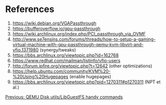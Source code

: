 # References

1. https://wiki.debian.org/VGAPassthrough
2. https://bufferoverflow.io/gpu-passthrough
3. https://wiki.archlinux.org/index.php/PCI_passthrough_via_OVMF
4. http://www.se7ensins.com/forums/threads/how-to-setup-a-gaming-virtual-machine-with-gpu-passthrough-qemu-kvm-libvirt-and-vfio.1371980 (synergy/tweaks)
5. https://bbs.archlinux.org/viewtopic.php?id=162768
6. https://www.redhat.com/mailman/listinfo/vfio-users
7. http://forum.ipfire.org/viewtopic.php?t=12642 (other optimizations)
8. https://help.ubuntu.com/community/KVM%20-%20Using%20Hugepages (enable hugepages)
9. https://bbs.archlinux.org/viewtopic.php?pid=1270311#p1270311 (NPT et al.)

[Previous: QEMU Disk utils/LibGuestFS handy commands](7_USEFUL_TOOLS.md)
